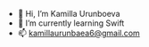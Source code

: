 - 👋 Hi, I’m Kamilla Urunboeva
- 🌱 I’m currently learning Swift 
- 📫  kamillaurunbaea6@gmail.com

<!---
kamillaurunboeva/kamillaurunboeva is a ✨ special ✨ repository because its `README.md` (this file) appears on your GitHub profile.
You can click the Preview link to take a look at your changes.
--->
